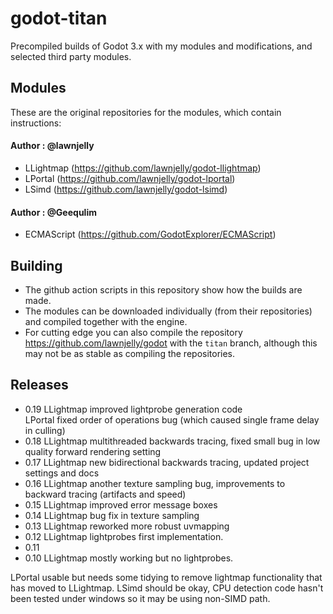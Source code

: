 # godot-titan
Precompiled builds of Godot 3.x with my modules and modifications, and selected third party modules.

## Modules
These are the original repositories for the modules, which contain instructions:

#### Author : @lawnjelly
* LLightmap (https://github.com/lawnjelly/godot-llightmap)
* LPortal (https://github.com/lawnjelly/godot-lportal)
* LSimd (https://github.com/lawnjelly/godot-lsimd)

#### Author : @Geequlim
* ECMAScript (https://github.com/GodotExplorer/ECMAScript)

## Building
* The github action scripts in this repository show how the builds are made.
* The modules can be downloaded individually (from their repositories) and compiled together with the engine.
* For cutting edge you can also compile the repository https://github.com/lawnjelly/godot with the `titan` branch, although this may not be as stable as compiling the repositories.

## Releases

* 0.19 LLightmap improved lightprobe generation code \
LPortal fixed order of operations bug (which caused single frame delay in culling)
* 0.18 LLightmap multithreaded backwards tracing, fixed small bug in low quality forward rendering setting
* 0.17 LLightmap new bidirectional backwards tracing, updated project settings and docs
* 0.16 LLightmap another texture sampling bug, improvements to backward tracing (artifacts and speed)
* 0.15 LLightmap improved error message boxes
* 0.14 LLightmap bug fix in texture sampling
* 0.13 LLightmap reworked more robust uvmapping
* 0.12 LLightmap lightprobes first implementation.
* 0.11
* 0.10 LLightmap mostly working but no lightprobes.

LPortal usable but needs some tidying to remove lightmap functionality that has moved to LLightmap.
LSimd should be okay, CPU detection code hasn't been tested under windows so it may be using non-SIMD path.
